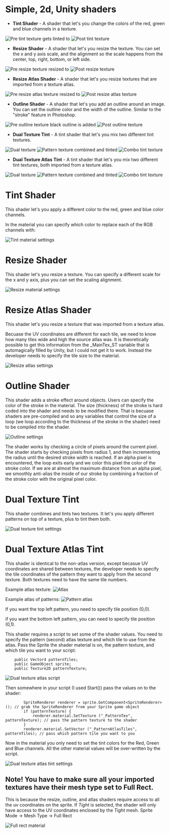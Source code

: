 # Simple, 2d, Unity shaders


* **Tint Shader** - A shader that let's you change the colors of the red, green and blue channels in a texture.

![Pre tint texture](Readme-Images/Tint-2.png?raw=true "Tint 1") gets tinted to ![Post tint texture](Readme-Images/Tint-1.png?raw=true "Tint 2")


* **Resize Shader** - A shader that let's you resize the texture. You can set the x and y axis scale, and the alignment so the scale happens from the center, top, right, bottom, or left side.

![Pre resize texture](Readme-Images/Resize-1.png?raw=true "Tint 1") resized to ![Post resize texture](Readme-Images/Resize-2.png?raw=true "Tint 2")


* **Resize Atlas Shader** - A shader that let's you resize textures that are imported from a texture atlas.

![Pre resize atlas texture](Readme-Images/Resize-Atlas-1.png?raw=true "Tint 1") resized to ![Post resize atlas texture](Readme-Images/Resize-Atlas-2.png?raw=true "Tint 2")


* **Outline Shader** - A shader that let's you add an outline around an image. You can set the outline color and the width of the outline. Similar to the "stroke" feature in Photoshop.

![Pre outline texture](Readme-Images/Outline-1.png?raw=true "Tint 1") black outline is added ![Post outline texture](Readme-Images/Outline-2.png?raw=true "Tint 2")


* **Dual Texture Tint** - A tint shader that let's you mix two different tint textures.

![Dual texture](Readme-Images/test_texture2.png?raw=true "Texture") ![Pattern texture](Readme-Images/test_pattern.png?raw=true "Pattern") combined and tinted ![Combo tint texture](Readme-Images/Dual-Texture.png?raw=true "Combo")


* **Dual Texture Atlas Tint** - A tint shader that let's you mix two different tint textures, both imported from a texture atlas.

![Dual texture](Readme-Images/atlas_texture.png?raw=true "Texture") ![Pattern texture](Readme-Images/atlas_pattern.png?raw=true "Pattern") combined and tinted ![Combo tint texture](Readme-Images/Dual-Texture-Atlas.png?raw=true "Combo")

# Tint Shader
This shader let's you apply a different color to the red, green and blue color channels.

In the material you can specify which color to replace each of the RGB channels with:

![Tint material settings](Readme-Images/Tint-Material-Settings.png?raw=true "Tint Material Settings")


# Resize Shader
This shader let's you resize a texture. You can specify a different scale for the x and y axis, plus you can set the scaling alignment.

![Resize material settings](Readme-Images/Resize-Material-Settings.png?raw=true "Resize material settings")


# Resize Atlas Shader
This shader let's you resize a texture that was imported from a texture atlas.

Becuase the UV coordinates are different for each tile, we need to know how many tiles wide and high the source atlas was. It is theoretically possible to get this information from the _MainTex_ST variable that is automagically filled by Unity, but I could not get it to work. Instead the developer needs to specify the tile size to the material.

![Resize atlas settings](Readme-Images/Resize-Atlas-Settings.png?raw=true "Resize atlas settings")

# Outline Shader
This shader adds a stroke effect around objects. Users can specify the color of the stroke in the material. The size (thickness) of the stroke is hard coded into the shader and needs to be modified there. That is becuase shaders are pre-compiled and so any variables that control the size of a loop (we loop according to the thickness of the stroke in the shader) need to be compiled into the shader.

![Outline settings](Readme-Images/Outline-Settings.png?raw=true "Outline settings")

The shader works by checking a circle of pixels around the current pixel. The shader starts by checking pixels from radius 1, and then incrementing the radius until the desired stroke width is reached. If an alpha pixel is encountered, the loop exits early and we color this pixel the color of the stroke color. If we are at almost the maximum distance from an alpha pixel, we smoothly anti-alias the inside of our stroke by combining a fraction of the stroke color with the original pixel color.


# Dual Texture Tint

This shader combines and tints two textures. It let's you apply different patterns on top of a texture, plus to tint them both.

![Dual texture tint settings](Readme-Images/Dual-Texture-Settings.png?raw=true "Dual texture tint settings")


# Dual Texture Atlas Tint

This shader is identical to the non-atlas version, except becasue UV coordinates are shared between textures, the developer needs to specify the tile coordinates of the pattern they want to apply from the second texture. Both textures need to have the same tile numbers. 

Example atlas texture:
![Atlas](Readme-Images/atlas_texture.png?raw=true "Atlas texture")

Example atlas of patterns:
![Pattern atlas](Readme-Images/atlas_pattern.png?raw=true "Atlas pattern")

If you want the top left pattern, you need to specify tile position (0,0). 

if you want the bottom left pattern, you can need to specify tile position (0,1).

This shader requires a script to set some of the shader values. You need to specify the pattern (second) atlas texture and which tile to use from the atlas. Pass the Sprite the shader material is on, the pattern texture, and which tile you want to your script:
```
	public Vector4 patternTiles;
	public GameObject sprite;
	public Texture2D patternTexture;
```

![Dual texture atlas script](Readme-Images/Dual-Texture-Atlas-Script.png?raw=true "Dual texture atlas tint script")

Then somewhere in your script (I used Start()) pass the values on to the shader:

```
		SpriteRenderer renderer = sprite.GetComponent<SpriteRenderer> (); // grab the SpriteRenderer from your Sprite game object
		if (patternTexture) {
			renderer.material.SetTexture ("_PatternTex", patternTexture); // pass the pattern texture to the shader
		}
		renderer.material.SetVector ("_PatternAtlasTiles", patternTiles); // pass which pattern tile you want to you
```

Now in the material you only need to set the tint colors for the Red, Green and Blue channels. All the other material values will be over-written by the script.

![Dual texture atlas tint settings](Readme-Images/Dual-Texture-Atlas-Settings.png?raw=true "Dual texture atlas tint settings")



## Note! You have to make sure all your imported textures have their mesh type set to Full Rect.
This is because the resize, outline, and atlas shaders require access to all the uv coordinates on the sprite. If *Tight* is selected, the shader will only have access to the UV coordinates enclosed by the *Tight* mesh.
Sprite Mode -> Mesh Type -> Full Rect

![Full rect material](Readme-Images/Full-Rect-Material.png?raw=true "Full rect material")

